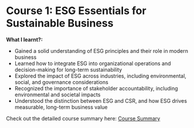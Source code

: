 # Course 1: ESG Essentials for Sustainable Business

**What I learnt?:**
- Gained a solid understanding of ESG principles and their role in modern business
- Learned how to integrate ESG into organizational operations and decision-making for long-term sustainability
- Explored the impact of ESG across industries, including environmental, social, and governance considerations
- Recognized the importance of stakeholder accountability, including environmental and societal impacts
- Understood the distinction between ESG and CSR, and how ESG drives measurable, long-term business value

Check out the detailed course summary here: [Course Summary](https://github.com/rishi-analytics/ESG-Specialization-Project-Portfolio/blob/main/Course_1/ESG_Essentials_for_Sustainable_Business.md#esg-essentials-for-sustainable-business)
